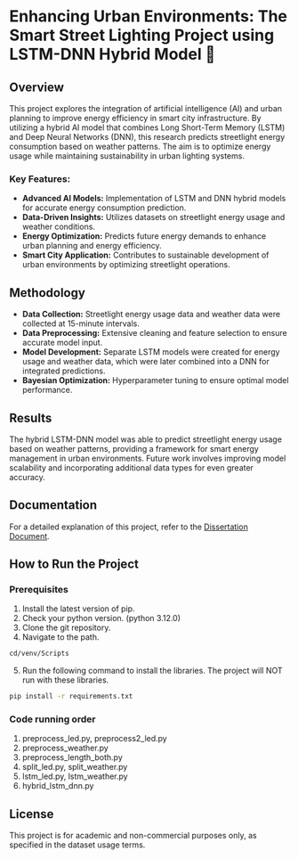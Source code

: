 # Enhancing Urban Environments: The Smart Street Lighting Project using LSTM-DNN Hybrid Model 🔆

## Overview
This project explores the integration of artificial intelligence (AI) and urban planning to improve energy efficiency in smart city infrastructure. By utilizing a hybrid AI model that combines Long Short-Term Memory (LSTM) and Deep Neural Networks (DNN), this research predicts streetlight energy consumption based on weather patterns. The aim is to optimize energy usage while maintaining sustainability in urban lighting systems. 

### Key Features:
- **Advanced AI Models:** Implementation of LSTM and DNN hybrid models for accurate energy consumption prediction.
- **Data-Driven Insights:** Utilizes datasets on streetlight energy usage and weather conditions.
- **Energy Optimization:** Predicts future energy demands to enhance urban planning and energy efficiency.
- **Smart City Application:** Contributes to sustainable development of urban environments by optimizing streetlight operations.

## Methodology
- **Data Collection:** Streetlight energy usage data and weather data were collected at 15-minute intervals.
- **Data Preprocessing:** Extensive cleaning and feature selection to ensure accurate model input.
- **Model Development:** Separate LSTM models were created for energy usage and weather data, which were later combined into a DNN for integrated predictions.
- **Bayesian Optimization:** Hyperparameter tuning to ensure optimal model performance.

## Results
The hybrid LSTM-DNN model was able to predict streetlight energy usage based on weather patterns, providing a framework for smart energy management in urban environments. Future work involves improving model scalability and incorporating additional data types for even greater accuracy.

## Documentation
For a detailed explanation of this project, refer to the [Dissertation Document]([./23:24_final_year_project.pdf](https://github.com/yenijung/smartcityproject/blob/507c805023b146975f72258de2b13bc41918e333/23%3A24%20final%20year%20project%20.pdf)).

## How to Run the Project
### Prerequisites
1. Install the latest version of pip.
2. Check your python version. (python 3.12.0)
3. Clone the git repository.
4. Navigate to the path.
```bash
cd/venv/Scripts
```  
5. Run the following command to install the libraries. The project will NOT run with these libraries.
```bash
pip install -r requirements.txt
```
### Code running order
1. preprocess_led.py, preprocess2_led.py
2. preprocess_weather.py
3. preprocess_length_both.py
4. split_led.py, split_weather.py
5. lstm_led.py, lstm_weather.py
6. hybrid_lstm_dnn.py

## License
This project is for academic and non-commercial purposes only, as specified in the dataset usage terms.

